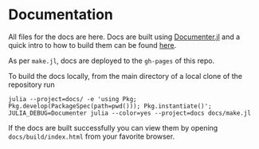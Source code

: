 # Documentation

All files for the docs are here. Docs are built using
[Documenter.jl](https://documenter.juliadocs.org/stable/) and a quick intro to how to build them can
be found [here](https://documenter.juliadocs.org/stable/man/guide/).

As per `make.jl`, docs are deployed to the `gh-pages` of this repo.

To build the docs locally, from the main directory of a local clone of the repository run


```
julia --project=docs/ -e 'using Pkg; Pkg.develop(PackageSpec(path=pwd())); Pkg.instantiate()'; JULIA_DEBUG=Documenter julia --color=yes --project=docs docs/make.jl
```

If the docs are built successfully you can view them by opening `docs/build/index.html` from
your favorite browser.

